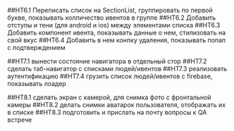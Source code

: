 ##HT6.1 Переписать список на SectionList, группировать по первой букве, показывать колличество ивентов в группе
##HT6.2 Добавить отступы и тени (для android и ios) между элементами списка
##HT6.3 Добавить компонент ивента, показывать данные о нем, стилизовать на свой вкус
##HT6.4 Добавить в нем конпку удаления, показывать попап с подтверждением

##HT7.1 вынести состояние навигатора в отдельный стор
##HT7.2 сделать таб-навигатор с списками людей/ивентов
##HT7.3 реализовать аутентификацию
##HT7.4 грузить список людей/ивентов с firebase, показывать лоадер

##HT8.1 сделать экран с камерой, для снимка фото с фронтальной камеры
##HT8.2 делать снимки аватарок пользователя, отображать их в списке
##HT8.3 подготовить и прислать на почту вопросы к QA встрече